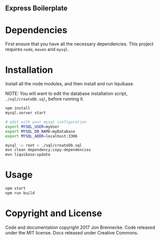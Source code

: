 Express Boilerplate
---------------

Dependencies
============

First ensure that you have all the necessary dependencies. This project requires `node`, `maven` and `mysql`.

Installation
============

Install all the node modules, and then install and run liquibase.

NOTE: You will want to edit the database installation script, `./sql/createDb.sql`, before running it.

```sh
npm install
mysql.server start

# edit with your mysql configuration
export MYSQL_USER=myUser
export MYSQL_DB_NAME=myDatabase
export MYSQL_ADDR=localhost:3306

mysql -u root < ./sql/createDb.sql
mvn clean dependency:copy-dependencies
mvn liquibase:update
```

Usage
============

```sh
npm start
npm run build
```

Copyright and License
============
Code and documentation copyright 2017 Jon Brennecke. Code released under the MIT license. Docs released under Creative Commons.
